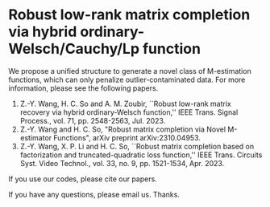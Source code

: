 # Robust low-rank matrix completion via hybrid ordinary-Welsch/Cauchy/Lp function

We propose a unified structure to generate a novel class of M-estimation functions, which can only penalize outlier-contaminated data. For more information, please see the following papers. 

1. Z.-Y. Wang,  H. C. So and A. M. Zoubir, ``Robust low-rank matrix recovery via hybrid ordinary-Welsch function,'' IEEE Trans. Signal Process., vol. 71, pp. 2548-2563, Jul. 2023.
2. Z.-Y. Wang and H. C. So, "Robust matrix completion via Novel M-estimator Functions", arXiv preprint arXiv:2310.04953.
3. Z.-Y. Wang,  X. P. Li and H. C. So, ``Robust matrix completion based on factorization and truncated-quadratic loss function,'' IEEE Trans. Circuits Syst. Video Technol., vol. 33, no. 9, pp. 1521-1534, Apr. 2023.

If you use our codes, please cite our papers.

If you have any questions, please email us. Thanks.

